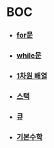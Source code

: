 # BOC

- ### [for문](./for_)
- ### [while문](./while_)
- ### [1차원 배열](./array)
- ### [스택](./stack)
- ### [큐](./queue)
- ### [기본수학](./math1)